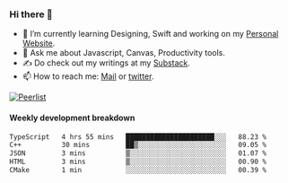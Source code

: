 ### Hi there 👋

- 🌱 I’m currently learning Designing, Swift and working on my [Personal Website](https://vaishak.de/).
- 💬 Ask me about Javascript, Canvas,  Productivity tools. 
- :writing_hand: Do check out my writings at my [Substack](https://kvaishak.substack.com/).
- 📫 How to reach me: [Mail](mailto:vaishak.kaippanchery@gmail.com) or [twitter](https://twitter.com/kvaishark).

[![Peerlist](https://github-readme-badge.peerlist.io/api/vaishak?style=plastic)](https://peerlist.io/vaishak)

#### Weekly development breakdown

<!--START_SECTION:waka-->

```txt
TypeScript   4 hrs 55 mins   ██████████████████████░░░   88.23 %
C++          30 mins         ██▒░░░░░░░░░░░░░░░░░░░░░░   09.05 %
JSON         3 mins          ▒░░░░░░░░░░░░░░░░░░░░░░░░   01.07 %
HTML         3 mins          ▒░░░░░░░░░░░░░░░░░░░░░░░░   00.90 %
CMake        1 min           ░░░░░░░░░░░░░░░░░░░░░░░░░   00.39 %
```

<!--END_SECTION:waka-->
